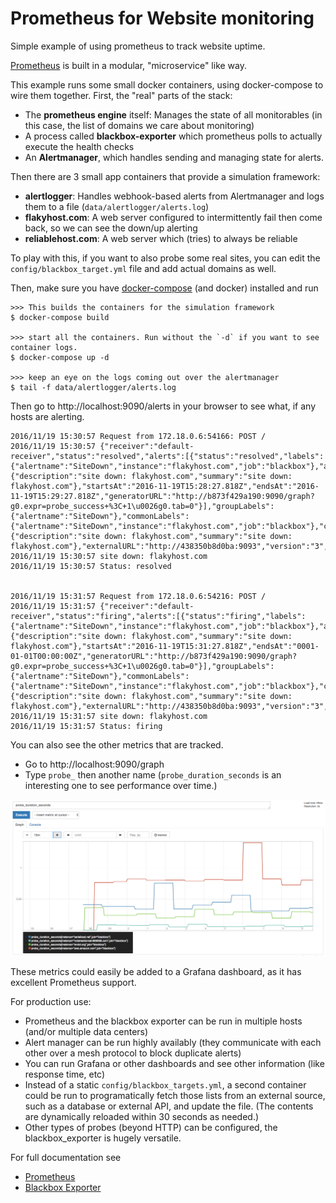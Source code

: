 # Prometheus for Website monitoring

Simple example of using prometheus to track website uptime.

[Prometheus](https://prometheus.io) is built in a modular, "microservice" like way.

This example runs some small docker containers, using docker-compose to wire them together. First, the "real" parts of the stack:

* The **prometheus engine** itself: Manages the state of all monitorables (in this case, the list of domains we care about monitoring)
* A process called **blackbox-exporter** which prometheus polls to actually execute the health checks
* An **Alertmanager**, which handles sending and managing state for alerts.

Then there are 3 small app containers that provide a simulation framework:

* **alertlogger**: Handles webhook-based alerts from Alertmanager and logs them to a file (`data/alertlogger/alerts.log`)
* **flakyhost.com**: A web server configured to intermittently fail then come back, so we can see the down/up alerting
* **reliablehost.com**: A web server which (tries) to always be reliable

To play with this, if you want to also probe some real sites, you can edit the `config/blackbox_target.yml` file and add actual domains as well.

Then, make sure you have [docker-compose](https://docs.docker.com/compose/) (and docker) installed and run

    >>> This builds the containers for the simulation framework
    $ docker-compose build

    >>> start all the containers. Run without the `-d` if you want to see container logs.
    $ docker-compose up -d

    >>> keep an eye on the logs coming out over the alertmanager
    $ tail -f data/alertlogger/alerts.log

Then go to http://localhost:9090/alerts in your browser to see what, if any hosts are alerting.

    2016/11/19 15:30:57 Request from 172.18.0.6:54166: POST /
    2016/11/19 15:30:57 {"receiver":"default-receiver","status":"resolved","alerts":[{"status":"resolved","labels":{"alertname":"SiteDown","instance":"flakyhost.com","job":"blackbox"},"annotations":{"description":"site down: flakyhost.com","summary":"site down: flakyhost.com"},"startsAt":"2016-11-19T15:28:27.818Z","endsAt":"2016-11-19T15:29:27.818Z","generatorURL":"http://b873f429a190:9090/graph?g0.expr=probe_success+%3C+1\u0026g0.tab=0"}],"groupLabels":{"alertname":"SiteDown"},"commonLabels":{"alertname":"SiteDown","instance":"flakyhost.com","job":"blackbox"},"commonAnnotations":{"description":"site down: flakyhost.com","summary":"site down: flakyhost.com"},"externalURL":"http://438350b8d0ba:9093","version":"3","groupKey":15335440397915075285}
    2016/11/19 15:30:57 site down: flakyhost.com
    2016/11/19 15:30:57 Status: resolved


    2016/11/19 15:31:57 Request from 172.18.0.6:54216: POST /
    2016/11/19 15:31:57 {"receiver":"default-receiver","status":"firing","alerts":[{"status":"firing","labels":{"alertname":"SiteDown","instance":"flakyhost.com","job":"blackbox"},"annotations":{"description":"site down: flakyhost.com","summary":"site down: flakyhost.com"},"startsAt":"2016-11-19T15:31:27.818Z","endsAt":"0001-01-01T00:00:00Z","generatorURL":"http://b873f429a190:9090/graph?g0.expr=probe_success+%3C+1\u0026g0.tab=0"}],"groupLabels":{"alertname":"SiteDown"},"commonLabels":{"alertname":"SiteDown","instance":"flakyhost.com","job":"blackbox"},"commonAnnotations":{"description":"site down: flakyhost.com","summary":"site down: flakyhost.com"},"externalURL":"http://438350b8d0ba:9093","version":"3","groupKey":15335440397915075285}
    2016/11/19 15:31:57 site down: flakyhost.com
    2016/11/19 15:31:57 Status: firing


You can also see the other metrics that are tracked.

* Go to http://localhost:9090/graph
* Type `probe_` then another name (`probe_duration_seconds` is an interesting one to see performance over time.)

![response_time_graph](PrometheusGraph.png)

These metrics could easily be added to a Grafana dashboard, as it has excellent Prometheus support.

For production use:

* Prometheus and the blackbox exporter can be run in multiple hosts (and/or multiple data centers)
* Alert manager can be run highly availably (they communicate with each other over a mesh protocol to block duplicate alerts)
* You can run Grafana or other dashboards and see other information (like response time, etc)
* Instead of a static `config/blackbox_targets.yml`, a second container could be run to programatically fetch those lists from an external source, such as a database or external API, and update the file. (The contents are dynamically reloaded within 30 seconds as needed.)
* Other types of probes (beyond HTTP) can be configured, the blackbox_exporter is hugely versatile.

For full documentation see

* [Prometheus](https://prometheus.io/)
* [Blackbox Exporter](https://github.com/prometheus/blackbox_exporter)
